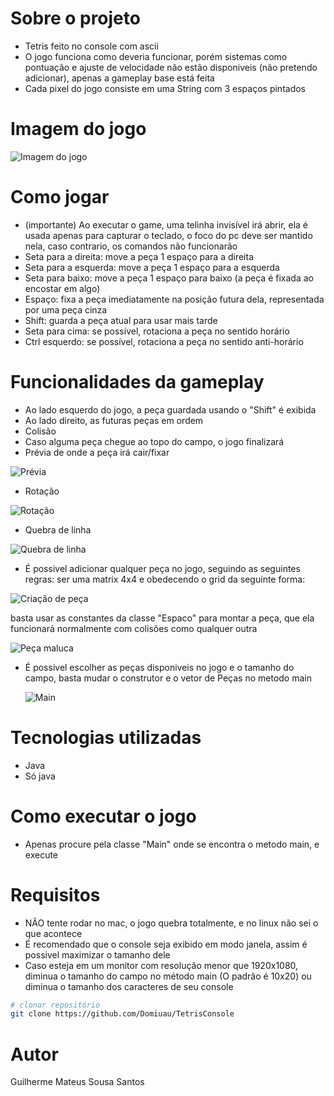 # Sobre o projeto

- Tetris feito no console com ascii
- O jogo funciona como deveria funcionar, porém sistemas como pontuação e ajuste de velocidade não estão disponiveis (não pretendo adicionar), apenas a gameplay base está feita
- Cada pixel do jogo consiste em uma String com 3 espaços pintados

# Imagem do jogo

![Imagem do jogo](https://github.com/Domiuau/TetrisConsole/blob/master/Assets/tetrisTSPIN.png)

# Como jogar

- (importante) Ao executar o game, uma telinha invisível irá abrir, ela é usada apenas para capturar o teclado, o foco do pc deve ser mantido nela, caso contrario, os comandos não funcionarão
- Seta para a direita: move a peça 1 espaço para a direita
- Seta para a esquerda: move a peça 1 espaço para a esquerda
- Seta para baixo: move a peça 1 espaço para baixo (a peça é fixada ao encostar em algo)
- Espaço: fixa a peça imediatamente na posição futura dela, representada por uma peça cinza
- Shift: guarda a peça atual para usar mais tarde
- Seta para cima: se possível, rotaciona a peça no sentido horário
- Ctrl esquerdo: se possível, rotaciona a peça no sentido anti-horário

# Funcionalidades da gameplay

- Ao lado esquerdo do jogo, a peça guardada usando o "Shift" é exibida
- Ao lado direito, as futuras peças em ordem
- Colisão
- Caso alguma peça chegue ao topo do campo, o jogo finalizará
- Prévia de onde a peça irá cair/fixar
  
![Prévia](https://github.com/Domiuau/TetrisConsole/blob/master/Assets/previa.png)

- Rotação
  
![Rotação](https://github.com/Domiuau/TetrisConsole/blob/master/Assets/rotacao.png)

- Quebra de linha
  
![Quebra de linha](https://github.com/Domiuau/TetrisConsole/blob/master/Assets/quebraDeLinha.png)

- É possivel adicionar qualquer peça no jogo, seguindo as seguintes regras: ser uma matrix 4x4 e obedecendo o grid da seguinte forma:
  
![Criação de peça](https://github.com/Domiuau/TetrisConsole/blob/master/Assets/exemploComoCriarPeca.png)

basta usar as constantes da classe "Espaco" para montar a peça, que ela funcionará normalmente com colisões como qualquer outra

![Peça maluca](https://github.com/Domiuau/TetrisConsole/blob/master/Assets/PecaMaluca.png)

- É possivel escolher as peças disponiveis no jogo e o tamanho do campo, basta mudar o construtor e o vetor de Peças no metodo main
  
  ![Main](https://github.com/Domiuau/TetrisConsole/blob/master/Assets/Main.png)
  

# Tecnologias utilizadas
- Java
- Só java

# Como executar o jogo

- Apenas procure pela classe "Main" onde se encontra o metodo main, e execute

# Requisitos

- NÃO tente rodar no mac, o jogo quebra totalmente, e no linux não sei o que acontece
- É recomendado que o console seja exibido em modo janela, assim é possivel maximizar o tamanho dele
- Caso esteja em um monitor com resolução menor que 1920x1080, diminua o tamanho do campo no método main (O padrão é 10x20) ou diminua o tamanho dos caracteres de seu console
  
```bash
# clonar repositório
git clone https://github.com/Domiuau/TetrisConsole
```

# Autor

Guilherme Mateus Sousa Santos
